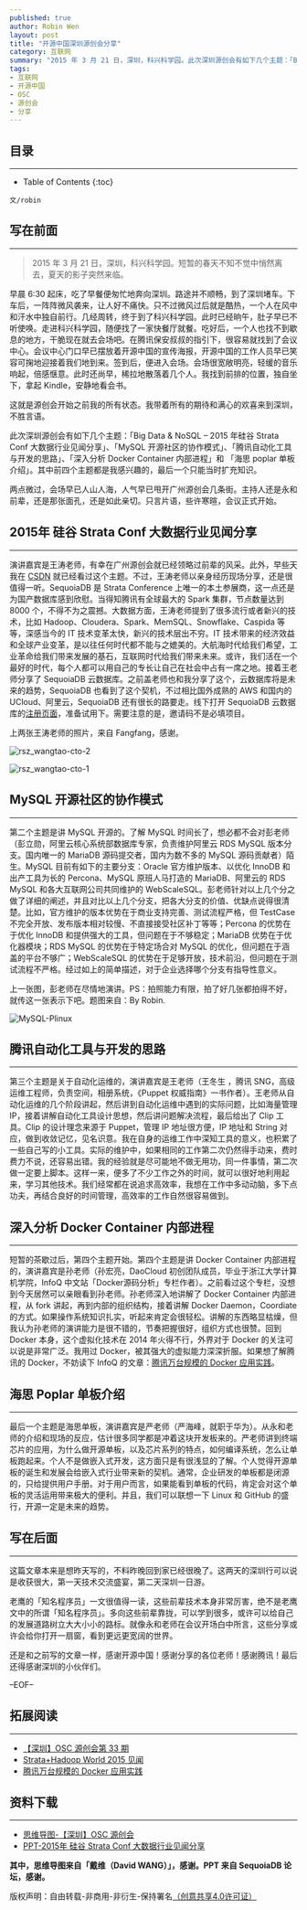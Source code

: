 ```yaml
---
published: true
author: Robin Wen
layout: post
title: "开源中国深圳源创会分享"
category: 互联网
summary: "2015 年 3 月 21 日，深圳，科兴科学园。此次深圳源创会有如下几个主题：「Big Data & NoSQL – 2015 年硅谷 Strata Conf 大数据行业见闻分享」、「MySQL 开源社区的协作模式」、「腾讯自动化工具与开发的思路」、「深入分析 Docker Container 内部进程」和 「海思 poplar 单板介绍」。多向这些前辈靠拢，可以学到很多，或许可以给自己的发展道路树立大大小小的路标。就像永和老师在会议开场白中所言，这些分享或许会给你打开一扇窗，看到更远更宽阔的世界。"
tags: 
- 互联网
- 开源中国
- OSC
- 源创会
- 分享
---
```


## 目录 ##
***

* Table of Contents
{:toc}

`文/robin`

## 写在前面 ##
***

> 2015 年 3 月 21 日，深圳，科兴科学园。短暂的春天不知不觉中悄然离去，夏天的影子突然来临。

早晨 6:30 起床，吃了早餐便匆忙地奔向深圳。路途并不顺畅，到了深圳堵车。下车后，一阵阵微风袭来，让人好不痛快。只不过微风过后就是酷热，一个人在风中和汗水中独自前行。几经周转，终于到了科兴科学园。此时已经晌午，肚子早已不听使唤。走进科兴科学园，随便找了一家快餐厅就餐。吃好后，一个人也找不到歇息的地方，干脆现在就去会场吧。在腾讯保安叔叔的指引下，很容易就找到了会议中心。会议中心门口早已摆放着开源中国的宣传海报，开源中国的工作人员早已笑容可掬地迎接着我们地到来。签到后，便进入会场。会场很宽敞明亮，轻缓的音乐响起，倍感惬意。此时还尚早，稀拉地散落着几个人。我找到前排的位置，独自坐下，拿起 Kindle，安静地看会书。

这就是源创会开始之前我的所有状态。我带着所有的期待和满心的欢喜来到深圳，不胜言语。

此次深圳源创会有如下几个主题：「Big Data & NoSQL – 2015 年硅谷 Strata Conf 大数据行业见闻分享」、「MySQL 开源社区的协作模式」、「腾讯自动化工具与开发的思路」、「深入分析 Docker Container 内部进程」和 「海思 poplar 单板介绍」。其中前四个主题都是我感兴趣的，最后一个只能当时扩充知识。

两点微过，会场早已人山人海，人气早已甩开广州源创会几条街。主持人还是永和前辈，还是那张面孔，还是如此亲切。只言片语，些许寒暄，会议正式开始。

## 2015年 硅谷 Strata Conf 大数据行业见闻分享 ##
***

演讲嘉宾是王涛老师，有幸在广州源创会就已经领略过前辈的风采。此外，早些天我在 <a href="http://www.csdn.net/article/2015-03-19/2824266" target="_blank">CSDN</a> 就已经看过这个主题。不过，王涛老师以亲身经历现场分享，还是很值得一听。SequoiaDB 是 Strata Conference 上唯一的本土参展商，这一点还是为国产数据库感到欣慰。当得知腾讯有全球最大的 Spark 集群，节点数量达到 8000 个，不得不为之震撼。大数据方面，王涛老师提到了很多流行或者新兴的技术，比如 Hadoop、Cloudera、Spark、MemSQL、Snowflake、Caspida 等等，深感当今的 IT 技术变革太快，新兴的技术层出不穷。IT 技术带来的经济效益和全球产业变革，是以往任何时代都不能与之媲美的。大航海时代给我们希望，工业革命给我们带来发展的基石，互联网时代给我们带来未来。或许，我们活在一个最好的时代，每个人都可以用自己的专长让自己在社会中占有一席之地。接着王老师分享了 SequoiaDB 云数据库。之前盖老师也和我分享了这个，云数据库将是未来的趋势，SequoiaDB 也看到了这个契机，不过相比国外成熟的 AWS 和国内的 UCloud、阿里云，SequoiaDB 还有很长的路要走。线下打开 SequoiaDB 云数据库的<a href="http://cloud.sequoiadb.com/" target="_blank">注册页面</a>，准备试用下。需要注意的是，邀请码不是必填项目。

上两张王涛老师的照片，来自 Fangfang，感谢。

![rsz_wangtao-cto-2](https://cdn.wenguobing.com/wangtao-cto-2.png)

![rsz_wangtao-cto-1](https://cdn.wenguobing.com/rsz_wangtao-cto-1.png)

## MySQL 开源社区的协作模式 ##
***

第二个主题是讲 MySQL 开源的。了解 MySQL 时间长了，想必都不会对彭老师（彭立勋，阿里云核心系统部数据库专家，负责维护阿里云 RDS MySQL 版本分支。国内唯一的 MariaDB 源码提交者，国内为数不多的 MySQL 源码贡献者）陌生。MySQL 目前有如下的主要分支：Oracle 官方维护版本、以优化 InnoDB 和出产工具为长的 Percona、MySQL 原班人马打造的 MariaDB、阿里云的 RDS MySQL 和各大互联网公司共同维护的 WebScaleSQL。彭老师针对以上几个分之做了详细的阐述，并且对比以上几个分支，把各大分支的价值、优缺点说得很清楚。比如，官方维护的版本优势在于商业支持完善、测试流程严格，但 TestCase 不完全开放、发布版本相对较慢、不直接接受社区补丁等等；Percona 的优势在于优化 InnoDB 和提供强大的工具，但问题在于不够稳定；MariaDB 优势在于优化器模块；RDS MySQL 的优势在于特定场合对 MySQL 的优化，但问题在于涵盖的平台不够广；WebScaleSQL 的优势在于足够开放，技术前沿，但问题在于测试流程不严格。经过如上的简单描述，对于企业选择哪个分支有指导性意义。

上一张图，彭老师在尽情地演讲。PS：拍照能力有限，拍了好几张都拍得不好，就传这一张表示下吧。题图来自：By Robin.

![MySQL-Plinux](https://cdn.wenguobing.com/oqMmehp.png)

## 腾讯自动化工具与开发的思路 ##
***

第三个主题是关于自动化运维的，演讲嘉宾是王老师（王冬生 ，腾讯 SNG，高级运维工程师，负责空间，相册系统，《Puppet 权威指南》一书作者）。王老师从自动化运维的几个阶段讲起，然后讲到自动化运维中遇到的实际问题，比如海量管理 IP，接着讲解自动化工具设计思想，然后讲问题解决流程，最后给出了 Clip 工具。Clip 的设计理念来源于 Puppet，管理 IP 地址很方便，IP 地址和 String 对应，做到收敛记忆，见名识意。我在自身的运维工作中深知工具的意义，也积累了一些自己写的小工具。实际的维护中，如果相同的工作第二次仍然得手动来，费时费力不说，还容易出错。我的经验就是尽可能地不做无用功，同一件事情，第二次做一定要上脚本。这样一来，便多了不少工作之外的时间，就可以很好地利用起来，学习其他技术。我们经常都在说追求高效率，我想在工作中多动动脑，多下点功夫，再结合良好的时间管理，高效率的工作自然很容易做到。

## 深入分析 Docker Container 内部进程 ##
***

短暂的茶歇过后，第四个主题开始。第四个主题是讲 Docker Container 内部进程的，演讲嘉宾是孙老师（孙宏亮，DaoCloud 初创团队成员，毕业于浙江大学计算机学院，InfoQ 中文站「Docker源码分析」专栏作者）。之前看过这个专栏，没想到今天居然可以亲眼看到孙老师。孙老师深入地讲解了 Docker Container 内部进程，从 fork 讲起，再到内部的组织结构，接着讲解 Docker Daemon，Coordiate 的方式。如果操作系统知识扎实，听起来肯定会很轻松。讲解的东西略显枯燥，但我认为孙老师的演讲能力是很不错的，节奏把握很好，组织方式也很赞。回到 Docker 本身，这个虚拟化技术在 2014 年火得不行，外界对于 Docker 的关注可以说是非常广泛。我用过 Docker，被其强大的虚拟能力深深折服。如果想了解腾讯的 Docker，不妨读下 InfoQ 的文章：<a href="http://www.infoq.com/cn/articles/tencent-millions-scale-docker-application-practice" target="_blank">腾讯万台规模的 Docker 应用实践</a>。

## 海思 Poplar 单板介绍 ##
***

最后一个主题是海思单板，演讲嘉宾是严老师（严海峰，就职于华为）。从永和老师的介绍和现场的反应，估计很多同学都是冲着这块开发板来的。严老师讲到终端芯片的应用，为什么做开源单板，以及芯片系列的特点，如何编译系统，怎么让单板跑起来。个人不是做嵌入式开发，这方面只是有很浅显的了解。个人觉得开源单板的诞生和发展会给嵌入式行业带来新的契机。通常，企业研发的单板都是闭源的，只给提供用户手册。对于用户而言，如果能看到单板的代码，肯定会对这个单板的灵活运用带来极大的便利。并且，我们可以联想一下 Linux 和 GitHub 的盛行，开源一定是未来的趋势。

## 写在后面 ##
***

这篇文章本来是想昨天写的，不料昨晚回到家已经很晚了。这两天的深圳行可以说是收获很大，第一天技术交流盛宴，第二天深圳一日游。

老鹰的「知名程序员」一文很值得一读，这些前辈技术本身非常厉害，绝不是老鹰文中的所谓「知名程序员」。多向这些前辈靠拢，可以学到很多，或许可以给自己的发展道路树立大大小小的路标。就像永和老师在会议开场白中所言，这些分享或许会给你打开一扇窗，看到更远更宽阔的世界。

还是和之前写的文章一样，感谢开源中国！感谢分享的各位老师！感谢腾讯！最后还得感谢深圳的小伙伴们。

–EOF–

## 拓展阅读 ##
***

* <a href="http://city.oschina.net/shenzhen/event/225749" target="_blank">【深圳】OSC 源创会第 33 期</a>
* <a href="http://www.csdn.net/article/2015-03-19/2824266" target="_blank">Strata+Hadoop World 2015 见闻</a>
* <a href="http://www.infoq.com/cn/articles/tencent-millions-scale-docker-application-practice" target="_blank">腾讯万台规模的 Docker 应用实践</a>


## 资料下载 ##
***

* <a href="http://pan.baidu.com/s/1eQ6H3IM" target="_blank">思维导图-【深圳】OSC 源创会</a>
* <a href="http://pan.baidu.com/s/1mgmSyZe" target="_blank">PPT-2015年 硅谷 Strata Conf 大数据行业见闻分享</a>

**其中，思维导图来自「戴维（David WANG）」，感谢。PPT 来自 SequoiaDB 论坛，感谢。**

版权声明：自由转载-非商用-非衍生-保持署名<a href="http://creativecommons.org/licenses/by-nc-nd/4.0/deed.zh" target="_blank">（创意共享4.0许可证）</a>
